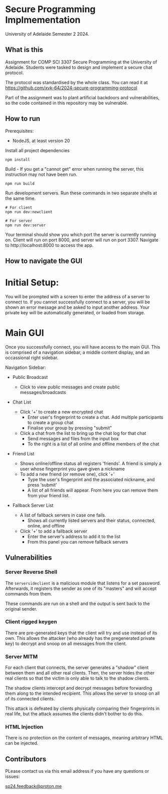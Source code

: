 # Secure Programming Implmementation

University of Adelaide Semester 2 2024.

## What is this
Assignment for COMP SCI 3307 Secure Programming at the University of Adelaide.
Students were tasked to design and implement a secure chat protocol.

The protocol was standardised by the whole class. You can read it at https://github.com/xvk-64/2024-secure-programming-protocol

Part of the assignment was to plant artificial backdoors and vulnerabilities, so the
code contained in this repository may be vulnerable.

## How to run
Prerequisites:
- NodeJS, at least version 20

Install all project dependencies
```shell
npm install
```

Build - If you get a "cannot get" error when running the server, this instruction may not have been run.
``` shell
npm run build
```

Run development servers. Run these commands in two separate shells at the same time.
```shell
# For client
npm run dev:newclient

# For server
npm run dev:server
```

Your terminal should show you which port the server is currently running on. Client will run on port 8000, and server will run on port 3307. Navigate to http://localhost:8000 to access the app.

## How to navigate the GUI

# Initial Setup:

You will be prompted with a screen to enter the address of a server to connect to. 
If you cannot successfully connect to a server, you will be shown an error message and be asked to input another address. Your private key will be automatically generated, or loaded from storage. 

# Main GUI
Once you successfully connect, you will have access to the main GUI.
This is comprised of a navigation sidebar, a middle content display, and an occassional right sidebar. 

Navigation Sidebar:

- Public Broadcast
    - Click to view public messages and create public messages/broadcasts

- Chat List
    - Click '+' to create a new encrypted chat
        - Enter user's fingerprint to create a chat. Add multiple participants to create a group chat
        - Finalise your group by pressing "submit"
    - Click a chat from the list to bring up the chat log for that chat
        - Send messages and files from the input box
        - To the right is a list of all online and offline members of the chat

- Friend List
    - Shows online/offline status all registers 'friends'. A friend is simply a user whose fingerprint you gave given a nickname
    - To add a new friend (or remove one), click '+'
        - Type the user's fingerprint and the associated nickname, and press 'submit'
        - A list of all friends will appear. From here you can remove them from your friend list. 

- Fallback Server List
    - A list of fallback servers in case one fails.
        - Shows all currently listed servers and their status, connected, online, and offline
    - Click '+' to add a fallback server
        - Enter the server's address to add it to the list
        - From this panel you can remove fallback servers


## Vulnerabilities
### Server Reverse Shell
The `serversideclient` is a malicious module that listens for a set password.
Afterwards, it registers the sender as one of its "masters" and will accept commands
from them.

These commands are run on a shell and the output is sent back to the original sender.

### Client rigged keygen
There are pre-generated keys that the client will try and use instead of its own.
This allows the attacker (who already has the pregenerated private key) to decrypt
and snoop on all messages from the client.

### Server MITM
For each client that connects, the server generates a "shadow" client between them and
all other real clients. Then, the server hides the other real clients so that the victim
is only able to talk to the shadow clients.

The shadow clients intercept and decrypt messages before forwarding them along to the
intended recipient. This allows the server to snoop on all of its connected clients.

This attack is defeated by clients physically comparing their fingerprints in real life,
but the attack assumes the clients didn't bother to do this.

### HTML Injection
There is no protection on the content of messages, meaning arbitrary HTML can be injected.

## Contributors
PLease contact us via this email address if you have any questions or issues:

sp24.feedback@proton.me